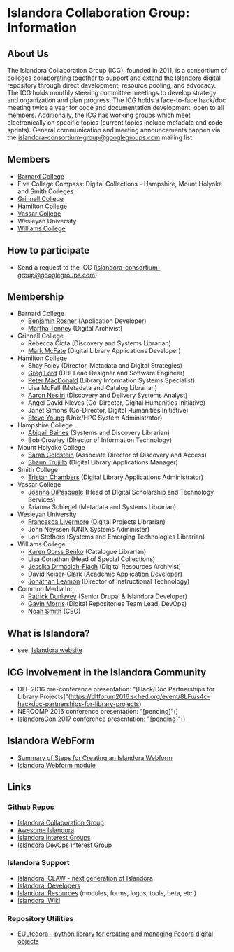 # Islandora Collaboration Group: Information

## About Us

The Islandora Collaboration Group (ICG), founded in 2011, is a consortium of colleges collaborating together to support and extend the Islandora digital repository through direct development, resource pooling, and advocacy. The ICG holds monthly steering committee meetings to develop strategy and organization and plan progress. The ICG holds a face-to-face hack/doc meeting twice a year for code and documentation development, open to all members. Additionally, the ICG has working groups which meet electronically on specific topics (current topics include metadata and code sprints). General communication and meeting announcements happen via the islandora-consortium-group@googlegroups.com mailing list.

## Members

* [Barnard College](http://digitalcollections.barnard.edu)
* Five College Compass: Digital Collections - Hampshire, Mount Holyoke and Smith Colleges
* [Grinnell College](https://digital.grinnell.edu/)
* [Hamilton College](http://dhinitiative.org)
* [Vassar College](https://digitallibrary.vassar.edu)
* Wesleyan University
* [Williams College](http://unbound.williams.edu)

## How to participate

* Send a request to the ICG (islandora-consortium-group@googlegroups.com)

## Membership

* Barnard College
  * [Benjamin Rosner](https://github.com/br2490) (Application Developer)
  * [Martha Tenney](https://github.com/MarthaTenney) (Digital Archivist)
* Grinnell College
  * Rebecca Ciota (Discovery and Systems Librarian)
  * [Mark McFate](https://github.com/McFateM) (Digital Library Applications Developer)
* Hamilton College
  * Shay Foley (Director, Metadata and Digital Strategies)
  * [Greg Lord](https://github.com/gplord) (DHI Lead Designer and Software Engineer)
  * [Peter MacDonald](https://github.com/dhinitiative) (Library Information Systems Specialist)
  * Lisa McFall (Metadata and Catalog Librarian)
  * [Aaron Neslin](https://github.com/aneslin) (Discovery and Delivery Systems Analyst)
  * Angel David Nieves (Co-Director, Digital Humanities Initiative)
  * Janet Simons (Co-Director, Digital Humanities Initiative)
  * [Steve Young](https://github.com/hamhpc) (Unix/HPC System Administrator)
* Hampshire College
  * [Abigail Baines](https://github.com/abigaildiscovers) (Systems and Discovery Librarian)
  * Bob Crowley (Director of Information Technology)
* Mount Holyoke College
  * [Sarah Goldstein](https://github.com/sgoldste) (Associate Director of Discovery and Access)
  * [Shaun Trujillo](https://github.com/shauntru) (Digital Library Applications Manager)
* Smith College
  * [Tristan Chambers](https://github.com/TristanSmithlib) (Digital Library Applications Administrator)
* Vassar College
  * [Joanna DiPasquale](https://github.com/jjdipasquale) (Head of Digital Scholarship and Technology Services)
  * Arianna Schlegel (Metadata and Systems Librarian)
* Wesleyan University
  * [Francesca Livermore](https://github.com/bookishgirl) (Digital Projects Librarian)
  * John Neyssen (UNIX Systems Administer)
  * Lori Stethers (Systems and Emerging Technologies Librarian)
* Williams College
  * [Karen Gorss Benko](https://github.com/kgb1420) (Catalogue Librarian)
  * Lisa Conathan (Head of Special Collections)
  * [Jessika Drmacich-Flach](https://github.com/jgd1) (Digital Resources Archivist)
  * [David Keiser-Clark](https://github.com/dwk2) (Academic Application Developer)
  * [Jonathan Leamon](https://github.com/jmleamon) (Director of Instructional Technology)
* Common Media Inc.
  * [Patrick Dunlavey](https://github.com/patdunlavey) (Senior Drupal & Islandora Developer)
  * [Gavin Morris](https://github.com/g7morris) (Digital Repositories Team Lead, DevOps)
  * [Noah Smith](https://github.com/noahwsmith) (CEO)

## What is Islandora?

* see: [Islandora website](http://islandora.ca)

## ICG Involvement in the Islandora Community

* DLF 2016 pre-conference presentation: "[Hack/Doc Partnerships for Library Projects]"(https://dlfforum2016.sched.org/event/8LFu/s4c-hackdoc-partnerships-for-library-projects)
* NERCOMP 2016 conference presentation: "[pending]"()
* IslandoraCon 2017 conference presentation: "[pending]"()

## Islandora WebForm

* [Summary of Steps for Creating an Islandora Webform](https://sites.google.com/site/islandoraconsortiagroup/home/iw-module/iw-brief-steps)
* [Islandora Webform module](https://sites.google.com/site/islandoraconsortiagroup/home/iw-module)

## Links

### Github Repos

* [Islandora Collaboration Group](https://github.com/Islandora-Collaboration-Group)
* [Awesome Islandora](https://github.com/Islandora-Labs/islandora_awesome)
* [Islandora Interest Groups](https://github.com/islandora-interest-groups)
* [Islandora DevOps Interest Group](https://github.com/islandora-interest-groups/Islandora-DevOps-Interest-Group/tree/master/meetings)

### Islandora Support
* [Islandora: CLAW - next generation of Islandora](http://islandora.ca/CLAW)
* [Islandora: Developers](http://islandora.ca/developers)
* [Islandora: Resources](http://islandora.ca/resources) (modules, forms, logos, tools, beta, etc.)
* [Islandora: Wiki](https://github.com/islandora/islandora/wiki)

### Repository Utilities
* [EULfedora - python library for creating and managing Fedora digital objects](http://eulfedora.readthedocs.io/en/1.7.2/)
